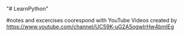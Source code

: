 "# LearnPython" 

#notes and excercises coorespond with YouTube Videos created by https://www.youtube.com/channel/UC59K-uG2A5ogwIrHw4bmlEg
